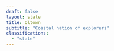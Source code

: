 ```yaml
---
draft: false
layout: state
title: Oltown
subtitle: "Coastal nation of explorers"
classifications:
  - "state"
---
```


